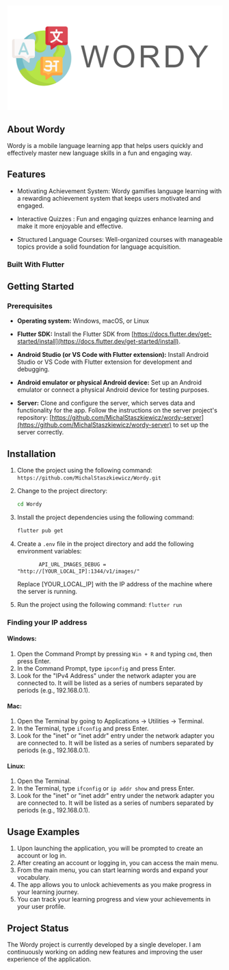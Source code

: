 <!-- PROJECT LOGO -->
<br />
<div align="center">
  <a href="https://github.com/othneildrew/Best-README-Template">
    <img src="assets/logo.png" alt="Logo">
  </a>

</div>

## About Wordy

Wordy is a mobile language learning app that helps users quickly and effectively master new language skills in a fun and engaging way.

## Features

- Motivating Achievement System: Wordy gamifies language learning with a rewarding achievement system that keeps users motivated and engaged.

- Interactive Quizzes : Fun and engaging quizzes enhance learning and make it more enjoyable and effective.

- Structured Language Courses: Well-organized courses with manageable topics provide a solid foundation for language acquisition.

### Built With Flutter

## Getting Started

### Prerequisites

- **Operating system:** Windows, macOS, or Linux

- **Flutter SDK:** Install the Flutter SDK from [https://docs.flutter.dev/get-started/install](https://docs.flutter.dev/get-started/install).

- **Android Studio (or VS Code with Flutter extension):** Install Android Studio or VS Code with Flutter extension for development and debugging.

- **Android emulator or physical Android device:** Set up an Android emulator or connect a physical Android device for testing purposes.

- **Server:** Clone and configure the server, which serves data and functionality for the app. Follow the instructions on the server project's repository: [https://github.com/MichalStaszkiewicz/wordy-server](https://github.com/MichalStaszkiewicz/wordy-server) to set up the server correctly.

## Installation

1. Clone the project using the following command:
   `https://github.com/MichalStaszkiewicz/Wordy.git`
2. Change to the project directory:
   ```sh
   cd Wordy
   ```
3. Install the project dependencies using the following command:
   ```sh
   flutter pub get
   ```
4. Create a `.env` file in the project directory and add the following environment variables:

   ```env API_URL_DEBUG = "http://[YOUR_LOCAL_IP]:1344"
          API_URL_IMAGES_DEBUG = "http://[YOUR_LOCAL_IP]:1344/v1/images/"
   ```

   Replace [YOUR_LOCAL_IP] with the IP address of the machine where the server is running.

5. Run the project using the following command:
   `flutter run`

### Finding your IP address

#### Windows:

1. Open the Command Prompt by pressing `Win + R` and typing `cmd`, then press Enter.
2. In the Command Prompt, type `ipconfig` and press Enter.
3. Look for the "IPv4 Address" under the network adapter you are connected to. It will be listed as a series of numbers separated by periods (e.g., 192.168.0.1).

#### Mac:

1. Open the Terminal by going to Applications -> Utilities -> Terminal.
2. In the Terminal, type `ifconfig` and press Enter.
3. Look for the "inet" or "inet addr" entry under the network adapter you are connected to. It will be listed as a series of numbers separated by periods (e.g., 192.168.0.1).

#### Linux:

1. Open the Terminal.
2. In the Terminal, type `ifconfig` or `ip addr show` and press Enter.
3. Look for the "inet" or "inet addr" entry under the network adapter you are connected to. It will be listed as a series of numbers separated by periods (e.g., 192.168.0.1).

## Usage Examples

1. Upon launching the application, you will be prompted to create an account or log in.
2. After creating an account or logging in, you can access the main menu.
3. From the main menu, you can start learning words and expand your vocabulary.
4. The app allows you to unlock achievements as you make progress in your learning journey.
5. You can track your learning progress and view your achievements in your user profile.

## Project Status

The Wordy project is currently developed by a single developer. I am continuously working on adding new features and improving the user experience of the application.
